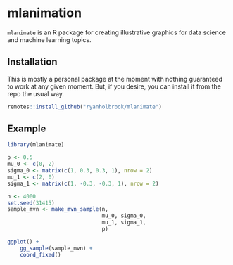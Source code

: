 
# mlanimation

<!-- badges: start -->
<!-- badges: end -->

`mlanimate` is an R package for creating illustrative graphics for data science and machine learning topics.

## Installation

This is mostly a personal package at the moment with nothing guaranteed to work at any given moment. But, if you desire, you can install it from the repo the usual way.

```r
remotes::install_github("ryanholbrook/mlanimate")
```

## Example

``` r
library(mlanimate)

p <- 0.5
mu_0 <- c(0, 2)
sigma_0 <- matrix(c(1, 0.3, 0.3, 1), nrow = 2)
mu_1 <- c(2, 0)
sigma_1 <- matrix(c(1, -0.3, -0.3, 1), nrow = 2)

n <- 4000
set.seed(31415)
sample_mvn <- make_mvn_sample(n,
                              mu_0, sigma_0,
                              mu_1, sigma_1,
                              p)

ggplot() +
    gg_sample(sample_mvn) +
    coord_fixed()
```
